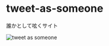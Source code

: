 # tweet-as-someone
誰かとして呟くサイト


![tweet as someone](https://user-images.githubusercontent.com/22659592/218818118-d5a7967b-a5c4-4626-b383-371be43eb467.png)
